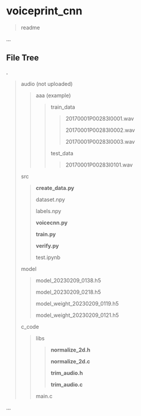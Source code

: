 # voiceprint_cnn

> readme

...

## File Tree

.

> audio (not uploaded)
>
> >aaa (example)
> >
> >> train_data
> >>
> >> > 20170001P00283I0001.wav
> >> >
> >> > 20170001P00283I0002.wav
> >> >
> >> > 20170001P00283I0003.wav
> >>
> >> test_data
> >>
> >> > 20170001P00283I0101.wav
>
> src
>
> >**create_data.py** 
> >
> >dataset.npy 
> >
> >labels.npy 
> >
> >**voicecnn.py** 
> >
> >**train.py** 
> >
> >**verify.py** 
> >
> >test.ipynb 
>
> model
>
> >model_20230209_0138.h5
> >
> >model_20230209_0218.h5
> >
> >model_weight_20230209_0119.h5
> >
> >model_weight_20230209_0121.h5
> >
>
> c_code
>
> > libs
> >
> > >**normalize_2d.h**
> > >
> > >**normalize_2d.c**
> > >
> > >**trim_audio.h**
> > >
> > >**trim_audio.c**
> >
> > main.c 

...